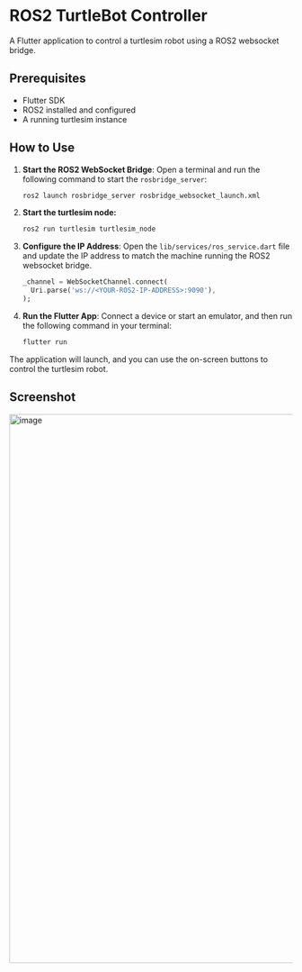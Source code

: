 # ROS2 TurtleBot Controller

A Flutter application to control a turtlesim robot using a ROS2 websocket bridge.

## Prerequisites

- Flutter SDK
- ROS2 installed and configured
- A running turtlesim instance

## How to Use

1.  **Start the ROS2 WebSocket Bridge**:
    Open a terminal and run the following command to start the `rosbridge_server`:
    ```bash
    ros2 launch rosbridge_server rosbridge_websocket_launch.xml
    ```
2. **Start the turtlesim node:**
   ```bash
   ros2 run turtlesim turtlesim_node
   ```

4.  **Configure the IP Address**:
    Open the `lib/services/ros_service.dart` file and update the IP address to match the machine running the ROS2 websocket bridge.

    ```dart
    _channel = WebSocketChannel.connect(
      Uri.parse('ws://<YOUR-ROS2-IP-ADDRESS>:9090'),
    );
    ```

5.  **Run the Flutter App**:
    Connect a device or start an emulator, and then run the following command in your terminal:
    ```bash
    flutter run
    ```

The application will launch, and you can use the on-screen buttons to control the turtlesim robot.

## Screenshot
<img width="1919" height="975" alt="image" src="https://github.com/user-attachments/assets/211ee488-c2c3-41e0-8071-80d9cabcb1d6"/>
